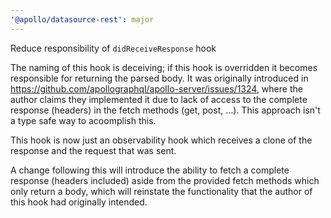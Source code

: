 ```yaml
---
'@apollo/datasource-rest': major
---
```


Reduce responsibility of `didReceiveResponse` hook

The naming of this hook is deceiving; if this hook is overridden it becomes
responsible for returning the parsed body. It was originally introduced in
https://github.com/apollographql/apollo-server/issues/1324, where the author
claims they implemented it due to lack of access to the complete response
(headers) in the fetch methods (get, post, ...). This approach isn't a type safe
way to acoomplish this.

This hook is now just an observability hook which receives a clone of the
response and the request that was sent.

A change following this will introduce the ability to fetch a complete response
(headers included) aside from the provided fetch methods which only return a
body, which will reinstate the functionality that the author of this hook had
originally intended.
